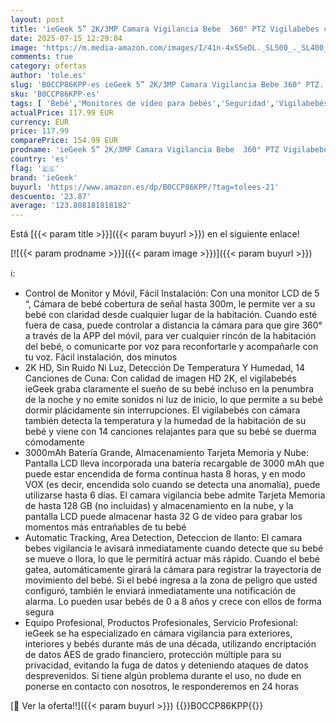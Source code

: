 ```yaml
---
layout: post
title: 'ieGeek 5” 2K/3MP Camara Vigilancia Bebe  360° PTZ Vigilabebes con Camara y Vista Previa de Pantalla Dual  Detección de Movimiento  Audio de 2 Vías  Visión Nocturna  Control de Monitor y Movil'
date: 2025-07-15 12:29:04
image: 'https://m.media-amazon.com/images/I/41n-4xS5eDL._SL500_._SL400_.jpg'
comments: true
category: ofertas
author: 'tole.es'
slug: 'B0CCP86KPP-es ieGeek 5” 2K/3MP Camara Vigilancia Bebe 360° PTZ...'
sku: 'B0CCP86KPP-es'
tags: [ 'Bebé','Monitores de vídeo para bebés','Seguridad','Vigilabebés','bebe','iegeek','🇪🇸', ]
actualPrice: 117.99 EUR
currency: EUR
price: 117.99
comparePrice: 154.99 EUR
prodname: 'ieGeek 5” 2K/3MP Camara Vigilancia Bebe  360° PTZ Vigilabebes con Camara y Vista Previa de Pantalla Dual  Detección de Movimiento  Audio de 2 Vías  Visión Nocturna  Control de Monitor y Movil'
country: 'es'
flag: '🇪🇸'
brand: 'ieGeek'
buyurl: 'https://www.amazon.es/dp/B0CCP86KPP/?tag=tolees-21'
descuento: '23.87'
average: '123.808181818182'
---
```


Está [{{< param title >}}]({{< param buyurl >}}) en el siguiente enlace!

[![{{< param prodname >}}]({{< param image >}})]({{< param buyurl >}})

ℹ️:

- Control de Monitor y Móvil, Fácil Instalación: Con una monitor LCD de 5 “, Cámara de bebé cobertura de señal hasta 300m, le permite ver a su bebé con claridad desde cualquier lugar de la habitación. Cuando esté fuera de casa, puede controlar a distancia la cámara para que gire 360° a través de la APP del móvil, para ver cualquier rincón de la habitación del bebé, o comunicarte por voz para reconfortarle y acompañarle con tu voz. Fácil instalación, dos minutos
- 2K HD, Sin Ruido Ni Luz, Detección De Temperatura Y Humedad, 14 Canciones de Cuna: Con calidad de imagen HD 2K, el vigilabebés ieGeek graba claramente el sueño de su bebé incluso en la penumbra de la noche y no emite sonidos ni luz de inicio, lo que permite a su bebé dormir plácidamente sin interrupciones. El vigilabebés con cámara también detecta la temperatura y la humedad de la habitación de su bebé y viene con 14 canciones relajantes para que su bebé se duerma cómodamente
- 3000mAh Batería Grande, Almacenamiento Tarjeta Memoria y Nube: Pantalla LCD lleva incorporada una batería recargable de 3000 mAh que puede estar encendida de forma continua hasta 8 horas, y en modo VOX (es decir, encendida solo cuando se detecta una anomalía), puede utilizarse hasta 6 días. El camara vigilancia bebe admite Tarjeta Memoria de hasta 128 GB (no incluidas) y almacenamiento en la nube, y la pantalla LCD puede almacenar hasta 32 G de vídeo para grabar los momentos más entrañables de tu bebé
- Automatic Tracking, Area Detection, Deteccion de llanto: El camara bebes vigilancia le avisará inmediatamente cuando detecte que su bebé se mueve o llora, lo que le permitirá actuar más rápido. Cuando el bebé gatea, automáticamente girará la cámara para registrar la trayectoria de movimiento del bebé. Si el bebé ingresa a la zona de peligro que usted configuró, también le enviará inmediatamente una notificación de alarma. Lo pueden usar bebés de 0 a 8 años y crece con ellos de forma segura
- Equipo Profesional, Productos Profesionales, Servicio Profesional: ieGeek se ha especializado en cámara vigilancia para exteriores, interiores y bebés durante más de una década, utilizando encriptación de datos AES de grado financiero, protección múltiple para su privacidad, evitando la fuga de datos y deteniendo ataques de datos desprevenidos. Si tiene algún problema durante el uso, no dude en ponerse en contacto con nosotros, le responderemos en 24 horas

[🛒 Ver la oferta!!]({{< param buyurl >}})
{{<world>}}B0CCP86KPP{{</world>}}
